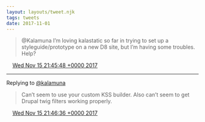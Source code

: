 ```yaml
---
layout: layouts/tweet.njk
tags: tweets
date: 2017-11-01
---
```


> @Kalamuna I’m loving kalastatic so far in trying to set up a styleguide/prototype on a new D8 site, but I’m having some troubles\. Help?

<img src="../media/tweet.ico" width="12" /> [Wed Nov 15 21:45:48 +0000 2017](https://twitter.com/timwasson/status/930914757883908097)

----

Replying to [@kalamuna](https://twitter.com/timwasson/status/930914757883908097)

> Can’t seem to use your custom KSS builder\. Also can’t seem to get Drupal twig filters working properly\.

<img src="../media/tweet.ico" width="12" /> [Wed Nov 15 21:46:36 +0000 2017](https://twitter.com/timwasson/status/930914957767651334)
